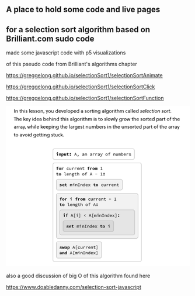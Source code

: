 ## A place to hold some code and live pages
## for a selection sort algorithm based on Brilliant.com sudo code


made some javascript code with p5 visualizations

of this pseudo code from Brilliant's algorithms chapter

https://greggelong.github.io/selectionSort1/selectionSortAnimate


https://greggelong.github.io/selectionSort1/selectionSortClick


https://greggelong.github.io/selectionSort1/selectionSortFunction


![selectionSortBrilliant.png](selectionSortBrilliant.png)


also a good discussion of big O of this algorithm found here

https://www.doabledanny.com/selection-sort-javascript



